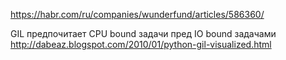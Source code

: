 https://habr.com/ru/companies/wunderfund/articles/586360/

GIL предпочитает CPU bound задачи пред IO bound задачами 
http://dabeaz.blogspot.com/2010/01/python-gil-visualized.html 